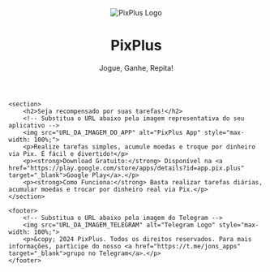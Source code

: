 <!DOCTYPE html>
<html lang="en">

<head>
    <meta charset="UTF-8">
    <meta name="viewport" content="width=device-width, initial-scale=1.0">
    <title>PixPlus - Jogue, Ganhe, Repita!</title>
    <style>
        /* Estilos permanecem os mesmos */
    </style>
</head>

<body>
    <header>
        <!-- Substitua o URL abaixo pelo seu logo -->
        <img src="URL_DO_SEU_LOGO" alt="PixPlus Logo" style="max-width: 100%;">
        <h1>PixPlus</h1>
        <p>Jogue, Ganhe, Repita!</p>
    </header>

    <section>
        <h2>Seja recompensado por suas tarefas!</h2>
        <!-- Substitua o URL abaixo pela imagem representativa do seu aplicativo -->
        <img src="URL_DA_IMAGEM_DO_APP" alt="PixPlus App" style="max-width: 100%;">
        <p>Realize tarefas simples, acumule moedas e troque por dinheiro via Pix. É fácil e divertido!</p>
        <p><strong>Download Gratuito:</strong> Disponível na <a href="https://play.google.com/store/apps/details?id=app.pix.plus" target="_blank">Google Play</a>.</p>
        <p><strong>Como Funciona:</strong> Basta realizar tarefas diárias, acumular moedas e trocar por dinheiro real via Pix.</p>
    </section>

    <footer>
        <!-- Substitua o URL abaixo pela imagem do Telegram -->
        <img src="URL_DA_IMAGEM_TELEGRAM" alt="Telegram Logo" style="max-width: 100%;">
        <p>&copy; 2024 PixPlus. Todos os direitos reservados. Para mais informações, participe do nosso <a href="https://t.me/jons_apps" target="_blank">grupo no Telegram</a>.</p>
    </footer>
</body>

</html>

